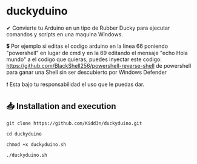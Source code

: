 # duckyduino
✔ Convierte tu Arduino en un tipo de Rubber Ducky para ejecutar comandos y scripts en una maquina Windows.

💲 Por ejemplo si editas el codigo arduino en la linea 66 poniendo "powershell" en lugar de cmd y en la 69 editando el mensaje "echo Hola mundo" a el codigo que quieras, 
puedes inyectar este codigo: https://github.com/BlackShell256/powershell-reverse-shell de powershell para ganar una Shell sin ser descubierto por Windows Defender

❗ Esta bajo tu responsabilidad el uso que le puedas dar.

## 📥 Installation and execution

```
git clone https://github.com/Kidd3n/duckyduino.git

cd duckyduino

chmod +x duckyduino.sh

./duckyduino.sh
```
